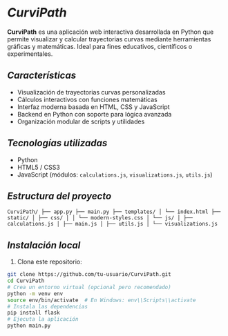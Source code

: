 # *CurviPath*

**CurviPath** es una aplicación web interactiva desarrollada en Python que permite visualizar y calcular trayectorias curvas mediante herramientas gráficas y matemáticas. Ideal para fines educativos, científicos o experimentales.

## *Características*

- Visualización de trayectorias curvas personalizadas
- Cálculos interactivos con funciones matemáticas
- Interfaz moderna basada en HTML, CSS y JavaScript
- Backend en Python con soporte para lógica avanzada
- Organización modular de scripts y utilidades

## *Tecnologías utilizadas*

- Python
- HTML5 / CSS3
- JavaScript (módulos: `calculations.js`, `visualizations.js`, `utils.js`)

## *Estructura del proyecto*

`CurviPath/
├── app.py
├── main.py
├── templates/
│ └── index.html
├── static/
│ ├── css/
│ │ └── modern-styles.css
│ └── js/
│ ├── calculations.js
│ ├── main.js
│ ├── utils.js
│ └── visualizations.js`

## *Instalación local*

1. Clona este repositorio:

```bash
git clone https://github.com/tu-usuario/CurviPath.git
cd CurviPath
# Crea un entorno virtual (opcional pero recomendado)
python -m venv env
source env/bin/activate  # En Windows: env\\Scripts\\activate
# Instala las dependencias
pip install flask
# Ejecuta la aplicación
python main.py
